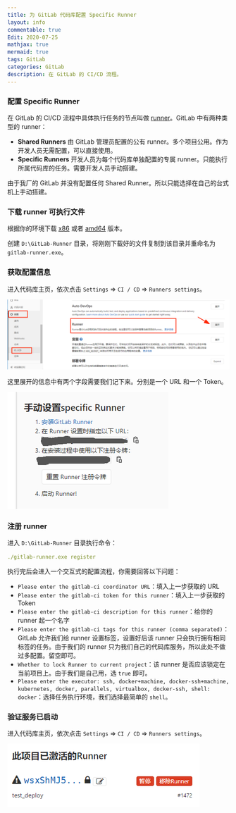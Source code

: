 ```yaml
---
title: 为 GitLab 代码库配置 Specific Runner
layout: info
commentable: true
Edit: 2020-07-25
mathjax: true
mermaid: true
tags: GitLab
categories: GitLab
description: 在 GitLab 的 CI/CD 流程。
---
```


### 配置 Specific Runner

在 GitLab 的 CI/CD 流程中具体执行任务的节点叫做 [runner](https://docs.gitlab.com/runner/)。GitLab 中有两种类型的 runner：

- **Shared Runners** 由 GitLab 管理员配置的公有 runner。多个项目公用。作为开发人员无需配置，可以直接使用。
- **Specific Runners** 开发人员为每个代码库单独配置的专属 runner。只能执行所属代码库的任务。需要开发人员手动搭建。

由于我厂的 GitLab 并没有配置任何 Shared Runner。所以只能选择在自己的台式机上手动搭建。

### 下载 runner 可执行文件

根据你的环境下载 [x86](https://gitlab-runner-downloads.s3.amazonaws.com/latest/binaries/gitlab-runner-windows-386.exe) 或者 [amd64](https://gitlab-runner-downloads.s3.amazonaws.com/latest/binaries/gitlab-runner-windows-amd64.exe) 版本。

创建 `D:\GitLab-Runner` 目录，将刚刚下载好的文件复制到该目录并重命名为 `gitlab-runner.exe`。

### 获取配置信息

进入代码库主页，依次点击 `Settings` => `CI / CD` => `Runners settings`。

![1595562311495](/assets/images/2020/07/1595562311495.png)

这里展开的信息中有两个字段需要我们记下来。分别是一个 URL 和一个 Token。

![1595562367478](/assets/images/2020/07/1595562367478.png)

### 注册 runner

进入 `D:\GitLab-Runner` 目录执行命令：

```yml
./gitlab-runner.exe register
```

执行完后会进入一个交互式的配置流程，你需要回答以下问题：

- `Please enter the gitlab-ci coordinator URL`：填入上一步获取的 URL
- `Please enter the gitlab-ci token for this runner`：填入上一步获取的 Token
- `Please enter the gitlab-ci description for this runner`：给你的 runner 起一个名字
- `Please enter the gitlab-ci tags for this runner (comma separated)`：GitLab 允许我们给 runner 设置标签，设置好后该 runner 只会执行拥有相同标签的任务。由于我们的 runner 只为我们自己的代码库服务，所以此处不做过多配置。留空即可。
- `Whether to lock Runner to current project`：该 runner 是否应该锁定在当前项目上。由于我们是自己用，选 `true` 即可。
- `Please enter the executor: ssh, docker+machine, docker-ssh+machine, kubernetes, docker, parallels, virtualbox, docker-ssh, shell: docker`：选择任务执行环境，我们选择最简单的 `shell`。

### 验证服务已启动

进入代码库主页，依次点击 `Settings` => `CI / CD` => `Runners settings`。

![1595562200358](/assets/images/2020/07/1595562200358.png)


